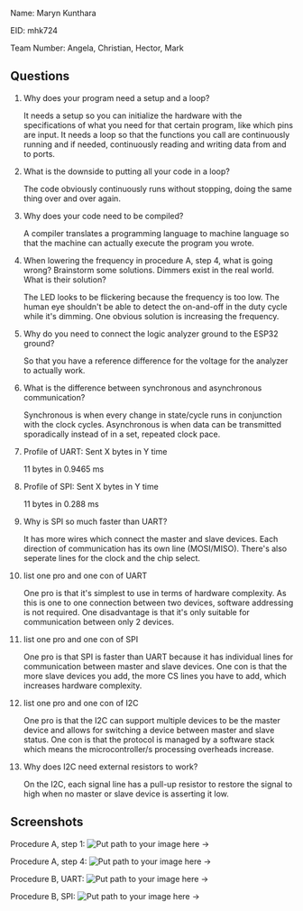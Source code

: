 Name: Maryn Kunthara

EID: mhk724

Team Number: Angela, Christian, Hector, Mark

## Questions

1. Why does your program need a setup and a loop?

    It needs a setup so you can initialize the hardware with the specifications of what you need for that certain program, like which pins are input. It needs a loop so that the functions you call are continuously running and if needed, continuously reading and writing data from and to ports.

2. What is the downside to putting all your code in a loop?

    The code obviously continuously runs without stopping, doing the same thing over and over again.
    

3. Why does your code need to be compiled?

    A compiler translates a programming language to machine language so that the machine can actually execute the program you wrote.

4. When lowering the frequency in procedure A, step 4, what is going wrong? Brainstorm some solutions. Dimmers exist in the real world. What is their solution?

    The LED looks to be flickering because the frequency is too low. The human eye shouldn't be able to detect the on-and-off in the duty cycle while it's dimming. One obvious solution is increasing the frequency.

5. Why do you need to connect the logic analyzer ground to the ESP32 ground?

    So that you have a reference difference for the voltage for the analyzer to actually work.

6. What is the difference between synchronous and asynchronous communication?

    Synchronous is when every change in state/cycle runs in conjunction with the clock cycles. Asynchronous is when data can be transmitted sporadically instead of in a set, repeated clock pace. 

7. Profile of UART: Sent X bytes in Y time 

    11 bytes in 0.9465 ms

8. Profile of SPI: Sent X bytes in Y time

    11 bytes in 0.288 ms

9. Why is SPI so much faster than UART?

    It has more wires which connect the master and slave devices. Each direction of communication has its own line (MOSI/MISO). There's also seperate lines for the clock and the chip select. 

10. list one pro and one con of UART

     One pro is that it's simplest to use in terms of hardware complexity. As this is one to one connection between two devices, software addressing is not required. 
     One disadvantage is that it's only suitable for communication between only 2 devices.

11. list one pro and one con of SPI

    One pro is that SPI is faster than UART because it has individual lines for communication between master and slave devices. 
    One con is that the more slave devices you add, the more CS lines you have to add, which increases hardware complexity.

12. list one pro and one con of I2C

    One pro is that the I2C can support multiple devices to be the master device and allows for switching a device between master and slave status.
    One con is that the protocol is managed by a software stack which means the microcontroller/s processing overheads increase.

13. Why does I2C need external resistors to work?

    On the I2C, each signal line has a pull-up resistor to restore the signal to high when no master or slave device is asserting it low.

## Screenshots

Procedure A, step 1:
![Put path to your image here ->](C:\Users\InvenioAI\Desktop\ee109k\109k_Lab1\arduino-lab-1-marynkunthara\timed_blink_sc.PNG)

Procedure A, step 4:
![Put path to your image here ->](C:\Users\InvenioAI\Desktop\ee109k\109k_Lab1\arduino-lab-1-marynkunthara\dimmer_logic2.PNG)

Procedure B, UART:
![Put path to your image here ->](C:\Users\InvenioAI\Desktop\ee109k\109k_Lab1\arduino-lab-1-marynkunthara\uart_message_final.PNG)

Procedure B, SPI:
![Put path to your image here ->](C:\Users\InvenioAI\Desktop\ee109k\109k_Lab1\arduino-lab-1-marynkunthara\SPI_timing.PNG)
